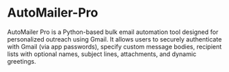 # AutoMailer-Pro
AutoMailer Pro is a Python-based bulk email automation tool designed for personalized outreach using Gmail. It allows users to securely authenticate with Gmail (via app passwords), specify custom message bodies, recipient lists with optional names, subject lines, attachments, and dynamic greetings.
